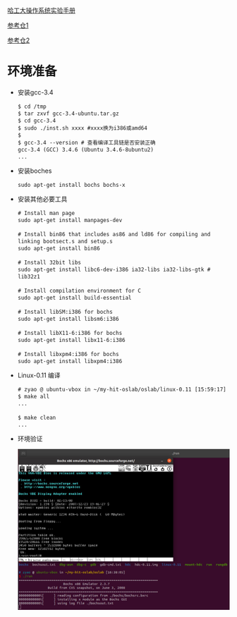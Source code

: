 

[哈工大操作系统实验手册](https://hoverwinter.gitbooks.io/hit-oslab-manual/content/)

[参考仓1](https://github.com/Wangzhike/HIT-Linux-0.11.git)

[参考仓2](https://github.com/hoverwinter/HIT-OSLab.git)



# 环境准备

- 安装gcc-3.4

  ```shell
  $ cd /tmp
  $ tar zxvf gcc-3.4-ubuntu.tar.gz
  $ cd gcc-3.4
  $ sudo ./inst.sh xxxx #xxxx换为i386或amd64
  $
  $ gcc-3.4 --version # 查看编译工具链是否安装正确
  gcc-3.4 (GCC) 3.4.6 (Ubuntu 3.4.6-8ubuntu2)
  ...
  ```

- 安装boches

  ```shell
  sudo apt-get install bochs bochs-x
  ```

- 安装其他必要工具

  ```shell
  # Install man page
  sudo apt-get install manpages-dev

  # Install bin86 that includes as86 and ld86 for compiling and linking bootsect.s and setup.s
  sudo apt-get install bin86
  
  # Install 32bit libs
  sudo apt-get install libc6-dev-i386 ia32-libs ia32-libs-gtk # lib32z1
  
  # Install compilation environment for C
  sudo apt-get install build-essential
  
  # Install libSM:i386 for bochs
  sudo apt-get install libsm6:i386
  
  # Install libX11-6:i386 for bochs
  sudo apt-get install libx11-6:i386
  
  # Install libxpm4:i386 for bochs
  sudo apt-get install libxpm4:i386
  ```
  
  

- Linux-0.11 编译

  ```shell
  # zyao @ ubuntu-vbox in ~/my-hit-oslab/oslab/linux-0.11 [15:59:17]
  $ make all
  ...
  
  $ make clean
  ...
  ```

- 环境验证

  ![env-ok](./res/env-ok.jpg)

